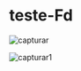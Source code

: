 # teste-Fd
![capturar](https://user-images.githubusercontent.com/38361127/46673420-2037a380-cbb0-11e8-9d26-f067feab8d5a.PNG)

![capturar1](https://user-images.githubusercontent.com/38361127/46673608-8b817580-cbb0-11e8-85f9-ddbc9bf6a9d8.PNG)

